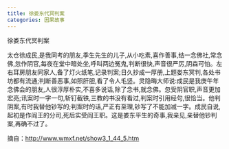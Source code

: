 ```yaml
---
title: 徐娄东代冥判案
categories: 因果故事
---
```


	   
徐娄东代冥判案

太仓徐成民,是我同考的朋友,季生先生的儿子,从小吃素,喜作善事,结一念佛社,常念佛,忽作阴官,每夜在堂中暗处坐,呼叫两边冤鬼,判断很快,声音很严厉,阴森可怕。左右耳房朋友同家人,备了灯火纸笔,记录判案;日久抄成一厚册,上题娄东冥判,各处书坊都有流通;判断善恶事,如照肝胆,看了令人毛竖。灵隐晦大师说:成民是我庚午年念佛会的朋友,人很淳厚朴实,不喜多说话,除了念书,就念佛。忽受阴官职,声音更加宏亮;讯案时一字一句,斩钉截铁,三教的书没有看过,判案时引用经句,很恰当。他判阴案,有时我替他钞写的;判案时的话,严正有至理,钞写了不能加减一字。成民自说,起初是作阎王的分司,死后实受阎王职。这是娄东平生的奇事,我亲见,亲替他钞判案,再确不过了。

摘自：http://www.wmxf.net/show3_1_44_5.htm